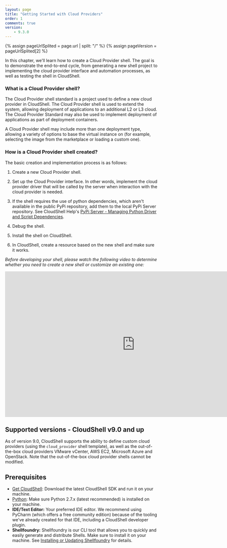 ```yaml
---
layout: page
title: "Getting Started with Cloud Providers"
order: 1
comments: true
version:
    - 9.3.0
---
```


{% assign pageUrlSplited = page.url | split: "/" %}
{% assign pageVersion = pageUrlSplited[2] %}

In this chapter, we'll learn how to create a Cloud Provider shell. The goal is to demonstrate the end-to-end cycle, from generating a new shell project to implementing the cloud provider interface and automation processes, as well as testing the shell in CloudShell.

### What is a Cloud Provider shell?

The Cloud Provider shell standard is a project used to define a new cloud provider in CloudShell. The Cloud Provider shell is used to extend the system, allowing deployment of applications to an additional L2 or L3 cloud. The Cloud Provider Standard may also be used to implement deployment of applications as part of deployment containers.

A Cloud Provider shell may include more than one deployment type, allowing a variety of options to base the virtual instance on (for example, selecting the image from the marketplace or loading a custom one).


### How is a Cloud Provider shell created?

The basic creation and implementation process is as follows:

1) Create a new Cloud Provider shell.

2) Set up the Cloud Provider interface. In other words, implement the cloud provider driver that will be called by the server when interaction with the cloud provider is needed. 

3) If the shell requires the use of python dependencies, which aren't available in the public PyPi repository, add them to the local PyPi Server repository. See CloudShell Help's <a href="http://help.quali.com/Online%20Help/8.3/Portal/Content/Admn/Pyth-Cnfg-Mds.htm" target="_blank">PyPi Server - Managing Python Driver and Script Dependencies</a>.

4) Debug the shell.

5) Install the shell on CloudShell. 

6) In CloudShell, create a resource based on the new shell and make sure it works. 

*Before developing your shell, please watch the following video to determine whether you need to create a new shell or customize an existing one:*

<iframe width="854" height="480" src="https://www.youtube.com/embed/a8yEgOG7-bI?list=PLnWTXOESKY41iU_0InfWSkwYq7IDkv7pH" frameborder="0" allow="autoplay; encrypted-media" allowfullscreen></iframe>

## Supported versions - CloudShell v9.0 and up

As of version 9.0, CloudShell supports the ability to define custom cloud providers (using the `cloud_provider` shell template), as well as the out-of-the-box cloud providers VMware vCenter, AWS EC2, Microsoft Azure and OpenStack. Note that the out-of-the-box cloud provider shells cannot be modified. 

## Prerequisites

* [Get CloudShell](http://info.quali.com/cloudshell-developer-edition-download): Download the latest CloudShell SDK and run it on your machine.  
* [Python](https://www.python.org/downloads/): Make sure Python 2.7.x (latest recommended) is installed on your machine.
* **IDE/Text Editor:** Your preferred IDE editor. We recommend using PyCharm (which offers a free community edition) because of the tooling we’ve already created for that IDE, including a CloudShell developer plugin.
* **Shellfoundry:** Shellfoundry is our CLI tool that allows you to quickly and easily generate and distribute Shells. Make sure to install it on your machine. See [Installing or Updating Shellfoundry]({{site.baseurl}}/shells/{{pageVersion}}/getting-started.html#installing-or-updating-shellfoundry) for details.

